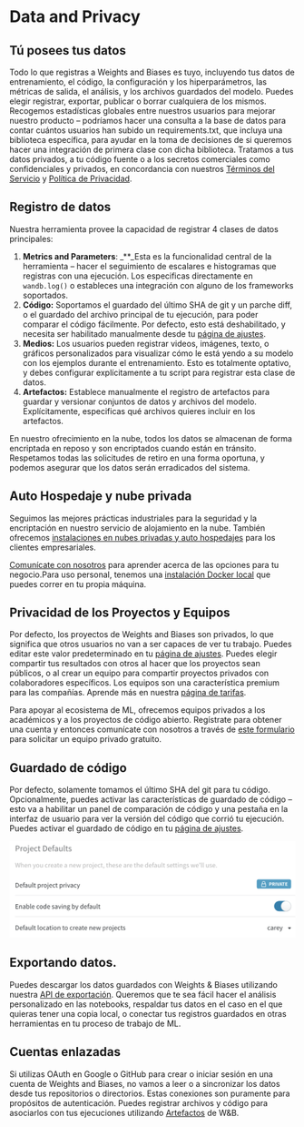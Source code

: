 # Data and Privacy

##  Tú posees tus datos

Todo lo que registras a Weights and Biases es tuyo, incluyendo tus datos de entrenamiento, el código, la configuración y los hiperparámetros, las métricas de salida, el análisis, y los archivos guardados del modelo. Puedes elegir registrar, exportar, publicar o borrar cualquiera de los mismos. Recogemos estadísticas globales entre nuestros usuarios para mejorar nuestro producto – podríamos hacer una consulta a la base de datos para contar cuántos usuarios han subido un requirements.txt, que incluya una biblioteca específica, para ayudar en la toma de decisiones de si queremos hacer una integración de primera clase con dicha biblioteca. Tratamos a tus datos privados, a tu código fuente o a los secretos comerciales como confidenciales y privados, en concordancia con nuestros [Términos del Servicio](https://www.wandb.com/terms) y [Política de Privacidad](https://www.wandb.com/privacy).‌

## Registro de datos

Nuestra herramienta provee la capacidad de registrar 4 clases de datos principales:

1. **Metrics and Parameters**: \_\*\*\_Esta es la funcionalidad central de la herramienta – hacer el seguimiento de escalares e histogramas que registras con una ejecución. Los especificas directamente en `wandb.log()` o estableces una integración con alguno de los frameworks soportados.
2. **Código:** Soportamos el guardado del último SHA de git y un parche diff, o el guardado del archivo principal de tu ejecución, para poder comparar el código fácilmente. Por defecto, esto está deshabilitado, y necesita ser habilitado manualmente desde tu [página de ajustes](https://app.wandb.ai/settings).
3. **Medios:** Los usuarios pueden registrar videos, imágenes, texto, o gráficos personalizados para visualizar cómo le está yendo a su modelo con los ejemplos durante el entrenamiento. Esto es totalmente optativo, y debes configurar explícitamente a tu script para registrar esta clase de datos.
4. **Artefactos:** Establece manualmente el registro de artefactos para guardar y versionar conjuntos de datos y archivos del modelo. Explícitamente, especificas qué archivos quieres incluir en los artefactos.

 En nuestro ofrecimiento en la nube, todos los datos se almacenan de forma encriptada en reposo y son encriptados cuando están en tránsito. Respetamos todas las solicitudes de retiro en una forma oportuna, y podemos asegurar que los datos serán erradicados del sistema.

## Auto Hospedaje y nube privada

Seguimos las mejores prácticas industriales para la seguridad y la encriptación en nuestro servicio de alojamiento en la nube. También ofrecemos [instalaciones en nubes privadas y auto hospedajes](https://docs.wandb.ai/self-hosted) para los clientes empresariales.

 [Comunícate con nosotros](https://docs.wandb.ai/company/getting-help) para aprender acerca de las opciones para tu negocio.Para uso personal, tenemos una [instalación Docker local](https://docs.wandb.ai/self-hosted/local) que puedes correr en tu propia máquina.‌

## Privacidad de los Proyectos y Equipos

Por defecto, los proyectos de Weights and Biases son privados, lo que significa que otros usuarios no van a ser capaces de ver tu trabajo. Puedes editar este valor predeterminado en tu [página de ajustes](https://app.wandb.ai/settings). Puedes elegir compartir tus resultados con otros al hacer que los proyectos sean públicos, o al crear un equipo para compartir proyectos privados con colaboradores específicos. Los equipos son una característica premium para las compañías. Aprende más en nuestra [página de tarifas](https://www.wandb.com/pricing).

Para apoyar al ecosistema de ML, ofrecemos equipos privados a los académicos y a los proyectos de código abierto. Regístrate para obtener una cuenta y entonces comunícate con nosotros a través de [este formulario](https://www.wandb.com/academic) para solicitar un equipo privado gratuito.

## Guardado de código

Por defecto, solamente tomamos el último SHA del git para tu código. Opcionalmente, puedes activar las características de guardado de código – esto va a habilitar un panel de comparación de código y una pestaña en la interfaz de usuario para ver la versión del código que corrió tu ejecución. Puedes activar el guardado de código en tu [página de ajustes](https://app.wandb.ai/settings).

![](../.gitbook/assets/project-defaults.png)

## Exportando datos.

 Puedes descargar los datos guardados con Weights & Biases utilizando nuestra [API de exportación](https://docs.wandb.ai/ref/export-api). Queremos que te sea fácil hacer el análisis personalizado en las notebooks, respaldar tus datos en el caso en el que quieras tener una copia local, o conectar tus registros guardados en otras herramientas en tu proceso de trabajo de ML.

## Cuentas enlazadas

Si utilizas OAuth en Google o GitHub para crear o iniciar sesión en una cuenta de Weights and Biases, no vamos a leer o a sincronizar los datos desde tus repositorios o directorios. Estas conexiones son puramente para propósitos de autenticación. Puedes registrar archivos y código para asociarlos con tus ejecuciones utilizando [Artefactos](https://docs.wandb.ai/artifacts) de W&B.

